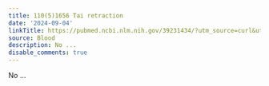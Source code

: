 ```yaml
---
title: 110(5)1656 Tai retraction
date: '2024-09-04'
linkTitle: https://pubmed.ncbi.nlm.nih.gov/39231434/?utm_source=curl&utm_medium=rss&utm_campaign=journals&utm_content=7603509&fc=None&ff=20240905183041&v=2.18.0.post9+e462414
source: Blood
description: No ...
disable_comments: true
---
```

No ...